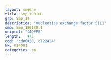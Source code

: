 ```yaml
---
layout: smgene
title: Smp_180180
grp: Smp_18
description: "nucleotide exchange factor SIL1"
smp: Smp_180180.1
uniprot: "C4QPP8"
length:   972
cdd: "cd00020, cl22454"
kk: K14001
categories: sm
---
```

